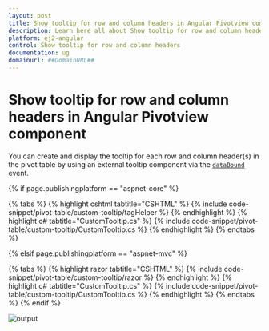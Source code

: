 ```yaml
---
layout: post
title: Show tooltip for row and column headers in Angular Pivotview component | Syncfusion
description: Learn here all about Show tooltip for row and column headers in Syncfusion Angular Pivotview component of Syncfusion Essential JS 2 and more.
platform: ej2-angular
control: Show tooltip for row and column headers 
documentation: ug
domainurl: ##DomainURL##
---
```


# Show tooltip for row and column headers in Angular Pivotview component

You can create and display the tooltip for each row and column header(s) in the pivot table by using an external tooltip component via the [`dataBound`](https://help.syncfusion.com/cr/aspnetcore-js2/Syncfusion.EJ2.PivotView.PivotView.html#Syncfusion_EJ2_PivotView_PivotView_DataBound) event.

{% if page.publishingplatform == "aspnet-core" %}

{% tabs %}
{% highlight cshtml tabtitle="CSHTML" %}
{% include code-snippet/pivot-table/custom-tooltip/tagHelper %}
{% endhighlight %}
{% highlight c# tabtitle="CustomTooltip.cs" %}
{% include code-snippet/pivot-table/custom-tooltip/CustomTooltip.cs %}
{% endhighlight %}
{% endtabs %}

{% elsif page.publishingplatform == "aspnet-mvc" %}

{% tabs %}
{% highlight razor tabtitle="CSHTML" %}
{% include code-snippet/pivot-table/custom-tooltip/razor %}
{% endhighlight %}
{% highlight c# tabtitle="CustomTooltip.cs" %}
{% include code-snippet/pivot-table/custom-tooltip/CustomTooltip.cs %}
{% endhighlight %}
{% endtabs %}
{% endif %}

![output](../images/custom-tooltip.png)